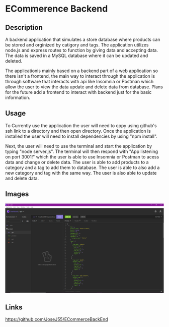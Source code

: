 # ECommerence Backend

## Description 
A backend application that simulates a store database where products can be
stored and orginized by catigory and tags. The application utilizes node.js and
express routes to function by giving data and accepting data. The data is
saved in a MySQL database where it can be updated and deleted. 

The applicationis mainly based on a backend part of a web application so there
isn't a frontend, the main way to interact through the application is through
software that interacts with api like Insomnia or Postman which allow the user to
view the data update and delete data from database. Plans for the future add a
frontend to interact with backend just for the basic information.

## Usage 
To Currently use the application the user will need to cppy using github's ssh
link to a directory and then open directory. Once the application is installed
the user will need to install dependencies by using "npm install". 

Next, the user will need to use the terminal and start the application by typing
"node server.js". The terminal will then respond with "App listening on port
3001!" which the user is able to use Insomnia or Postman to acess data and change or
delete data. The user is able to add products to a category and a tag to add
them to database. The user is able to also add a new category and tag with the
same way. The user is also able to update and delete data.

## Images

![Application image](https://github.com/JoseJ55/ECommerceBackEnd/blob/main/images/eCommerce.png?raw=true)

## Links 
https://github.com/JoseJ55/ECommerceBackEnd 
